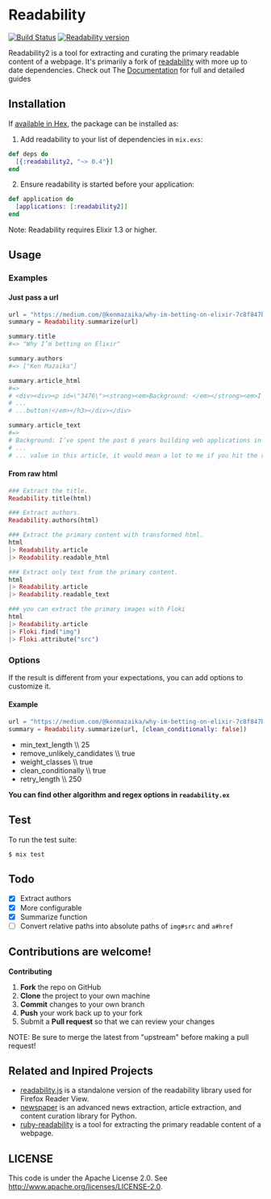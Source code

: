 # Readability

[![Build Status](https://travis-ci.com/MarkHarper/readability.svg?branch=master)](https://travis-ci.com/github/MarkHarper/readability)
[![Readability version](https://img.shields.io/hexpm/v/readability2.svg)](https://hex.pm/packages/readability2)

Readability2 is a tool for extracting and curating the primary readable content of a webpage. It's primarily a fork of [readability](https://github.com/keepcosmos/readability) with more up to date dependencies. 
Check out The [Documentation](https://hexdocs.pm/readability2/Readability.html) for full and detailed guides

## Installation

If [available in Hex](https://hex.pm/docs/publish), the package can be installed as:

  1. Add readability to your list of dependencies in `mix.exs`:

```elixir
def deps do
  [{:readability2, "~> 0.4"}]
end
```

  2. Ensure readability is started before your application:

```elixir
def application do
  [applications: [:readability2]]
end
```

Note: Readability requires Elixir 1.3 or higher.

## Usage

### Examples

#### Just pass a url
```elixir
url = "https://medium.com/@kenmazaika/why-im-betting-on-elixir-7c8f847b58"
summary = Readability.summarize(url)

summary.title
#=> "Why I’m betting on Elixir"

summary.authors
#=> ["Ken Mazaika"]

summary.article_html
#=>
# <div><div><p id=\"3476\"><strong><em>Background: </em></strong><em>I’ve spent...
# ...
# ...button!</em></h3></div></div>

summary.article_text
#=>
# Background: I’ve spent the past 6 years building web applications in Ruby and.....
# ...
# ... value in this article, it would mean a lot to me if you hit the recommend button!
```

#### From raw html

```elixir
### Extract the title.
Readability.title(html)

### Extract authors.
Readability.authors(html)

### Extract the primary content with transformed html.
html
|> Readability.article
|> Readability.readable_html

### Extract only text from the primary content.
html
|> Readability.article
|> Readability.readable_text

### you can extract the primary images with Floki
html
|> Readability.article
|> Floki.find("img")
|> Floki.attribute("src")
```

### Options

If the result is different from your expectations, you can add options to customize it.

#### Example
```elixir
url = "https://medium.com/@kenmazaika/why-im-betting-on-elixir-7c8f847b58"
summary = Readability.summarize(url, [clean_conditionally: false])
```

* min_text_length \\\\ 25
* remove_unlikely_candidates \\\\ true
* weight_classes \\\\ true
* clean_conditionally \\\\ true
* retry_length \\\\ 250

**You can find other algorithm and regex options in `readability.ex`**

## Test

To run the test suite:

    $ mix test

## Todo

* [x] Extract authors
* [x] More configurable
* [x] Summarize function
* [ ] Convert relative paths into absolute paths of `img#src` and `a#href`

## Contributions are welcome!

**Contributing**
1. **Fork** the repo on GitHub
2. **Clone** the project to your own machine
3. **Commit** changes to your own branch
4. **Push** your work back up to your fork
5. Submit a **Pull request** so that we can review your changes

NOTE: Be sure to merge the latest from "upstream" before making a pull request!


## Related and Inpired Projects

* [readability.js](https://github.com/mozilla/readability) is a standalone version of the readability library used for Firefox Reader View.
* [newspaper](https://github.com/codelucas/newspaper) is an advanced news extraction, article extraction, and content curation library for Python.
* [ruby-readability](https://github.com/cantino/ruby-readability) is a tool for extracting the primary readable content of a webpage.

## LICENSE

This code is under the Apache License 2.0. See <http://www.apache.org/licenses/LICENSE-2.0>.
